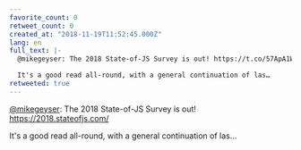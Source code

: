 ```yaml
---
favorite_count: 0
retweet_count: 0
created_at: "2018-11-19T11:52:45.000Z"
lang: en
full_text: |-
  @mikegeyser: The 2018 State-of-JS Survey is out! https://t.co/57ApA1WPpg

  It's a good read all-round, with a general continuation of las…
retweeted: true
---
```


[@mikegeyser](https://twitter.com/mikegeyser): The 2018 State-of-JS Survey is
out! <https://2018.stateofjs.com/>

It's a good read all-round, with a general continuation of las…
